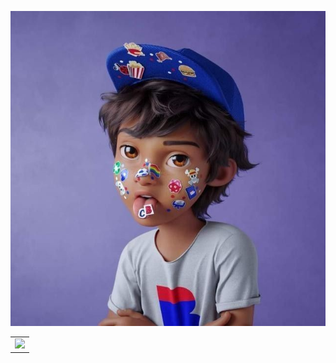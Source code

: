![Image of Info](https://github.com/ajit-bahari/ajju/blob/main/info.png)

<table>
  <tr>
    <td valign="top"><img src="https://github-readme-stats.vercel.app/api?username=ajit-bahari&show_icons=true&title_color=ffffff&icon_color=34abeb&text_color=ffffff&bg_color=000000"/></td>
  </tr>
</table>


    

